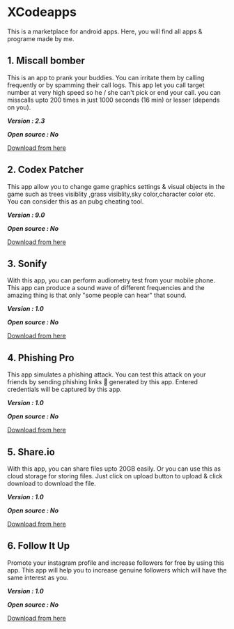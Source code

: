 # XCodeapps
This is a marketplace for android apps. Here, you will find all apps & programe made by me.

## 1. Miscall bomber
This is an app to prank your buddies. You can irritate them by calling frequently or by spamming their call logs. This app let you call target number at very high speed so he / she can't pick or end your call. you can misscalls upto 200 times in just 1000 seconds (16 min) or lesser (depends on you).

***Version : 2.3***

***Open source : No***

[Download from here](https://www.xcoder.tk/apps/call-flooder)


## 2. Codex Patcher
This app allow you to change game graphics settings & visual objects in the game such as trees visiblity ,grass visiblity,sky color,character color etc. You can consider this as an pubg cheating tool.

***Version : 9.0***

***Open source : No***

[Download from here](https://www.xcoder.tk/apps/codex-patcher)



## 3. Sonify
With this app, you can perform audiometry test from your mobile phone.  This app can produce a sound wave of different frequencies and the amazing thing is that only "some people can hear" that sound.

***Version : 1.0***

***Open source : No***

[Download from here](https://www.xcoder.tk/apps/sonify)



## 4. Phishing Pro
This app simulates a phishing attack.  You can test this attack on your friends by sending phishing links 🔗 generated by this app. Entered credentials will be captured by this app.

***Version : 1.0***

***Open source : No***

[Download from here](https://www.xcoder.tk/apps/phishing-pro)



## 5. Share.io
With this app, you can share files upto 20GB easily. Or you can use this as cloud storage for storing files. Just click on upload button to upload & click download to download the file.

***Version : 1.0***

***Open source : No***

[Download from here](https://www.xcoder.tk/apps/share-io)


## 6. Follow It Up
Promote your instagram profile and increase followers for free by using this app. This app will help you to increase genuine followers which will have the same interest as you. 

***Version : 1.0***

***Open source : No***

[Download from here](https://www.xcoder.tk/apps/follow-it-up)



